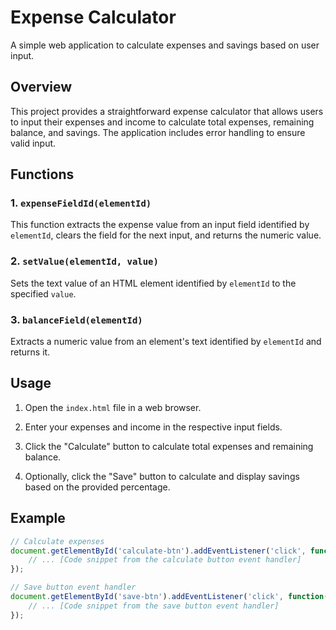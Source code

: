 # Expense Calculator

A simple web application to calculate expenses and savings based on user input.

## Overview

This project provides a straightforward expense calculator that allows users to input their expenses and income to calculate total expenses, remaining balance, and savings. The application includes error handling to ensure valid input.

## Functions

### 1. `expenseFieldId(elementId)`

This function extracts the expense value from an input field identified by `elementId`, clears the field for the next input, and returns the numeric value.

### 2. `setValue(elementId, value)`

Sets the text value of an HTML element identified by `elementId` to the specified `value`.

### 3. `balanceField(elementId)`

Extracts a numeric value from an element's text identified by `elementId` and returns it.

## Usage

1. Open the `index.html` file in a web browser.

2. Enter your expenses and income in the respective input fields.

3. Click the "Calculate" button to calculate total expenses and remaining balance.

4. Optionally, click the "Save" button to calculate and display savings based on the provided percentage.

## Example

```javascript
// Calculate expenses
document.getElementById('calculate-btn').addEventListener('click', function() {
    // ... [Code snippet from the calculate button event handler]
});

// Save button event handler
document.getElementById('save-btn').addEventListener('click', function() {
    // ... [Code snippet from the save button event handler]
});
